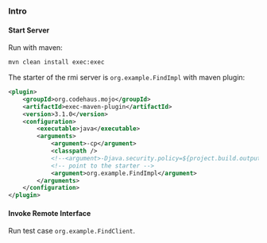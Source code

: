 ### Intro

#### Start Server
Run with maven:
``` bash 
mvn clean install exec:exec
```

The starter of the rmi server is `org.example.FindImpl` with maven plugin:
``` xml
<plugin>
    <groupId>org.codehaus.mojo</groupId>
    <artifactId>exec-maven-plugin</artifactId>
    <version>3.1.0</version>
    <configuration>
        <executable>java</executable>
        <arguments>
            <argument>-cp</argument>
            <classpath />
            <!--<argument>-Djava.security.policy=${project.build.outputDirectory}/rmi.policy</argument>-->
            <!-- point to the starter -->
            <argument>org.example.FindImpl</argument>
        </arguments>
    </configuration>
</plugin>
```


#### Invoke Remote Interface

Run test case `org.example.FindClient`.

